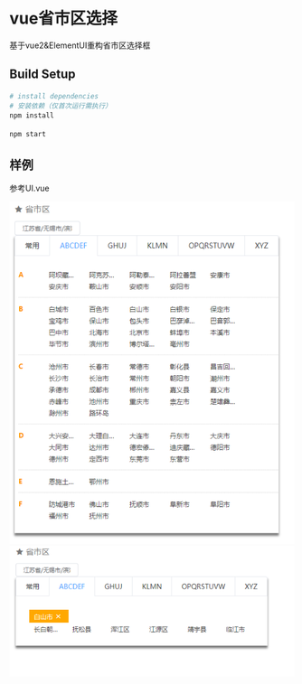 # vue省市区选择
基于vue2&ElementUI重构省市区选择框

## Build Setup
``` bash
# install dependencies
# 安装依赖（仅首次运行需执行）
npm install

npm start
```

## 样例
参考UI.vue  

![snap1](https://github.com/askinglee/area-select/raw/master/1.png)
![snap2](https://github.com/askinglee/area-select/raw/master/2.png)

